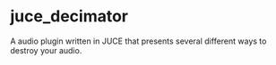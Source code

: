 # juce_decimator
A audio plugin written in JUCE that presents several different ways to destroy your audio.

